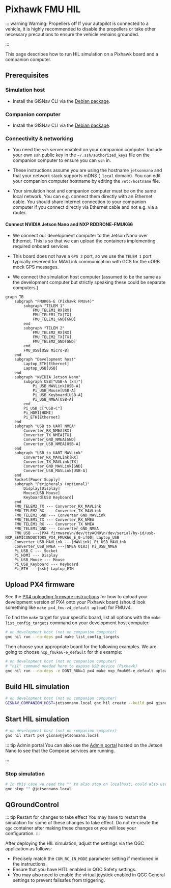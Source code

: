# Pixhawk FMU HIL

<!--@include: ./shared/warning-simulation-use-only.md-->

::: warning Warning: Propellers off
If your autopilot is connected to a vehicle, it is highly recommended to disable the propellers or take other necessary precautions to ensure the vehicle remains grounded.

:::

This page describes how to run HIL simulation on a Pixhawk board and a companion computer.

## Prerequisites

### Simulation host

- Install the GISNav CLI via the [Debian package](/install-from-debian-package).

### Companion computer

- Install the GISNav CLI via the [Debian package](/install-from-debian-package).

### Connectivity & networking

- You need the `ssh` server enabled on your companion computer. Include your own `ssh` public key in the `~/.ssh/authorized_keys` file on the companion computer to ensure you can `ssh` in.

- These instructions assume you are using the hostname `jetsonnano` and that your network stack supports mDNS (`.local` domain). You can edit your companion computer hostname by editing the `/etc/hostname` file.

- Your simulation host and companion computer must be on the same local network. You can e.g. connect them directly with an Ethernet cable. You should share internet connection to your companion computer if you connect directly via Ethernet cable and not e.g. via a router.

#### Connect NVIDIA Jetson Nano and NXP RDDRONE-FMUK66

- We connect our development computer to the Jetson Nano over Ethernet. This is so that we can upload the containers implementing required onboard services.

- This board does not have a `GPS 2` port, so we use the `TELEM 1` port typically reserved for MAVLink communication with GCS for the uORB mock GPS messages.

- We connect the simulation host computer (assumed to be the same as the development computer but strictly speaking these could be separate computers.)

```mermaid
graph TB
    subgraph "FMUK66-E (Pixhawk FMUv4)"
        subgraph "TELEM 1"
            FMU_TELEM1_RX[RX]
            FMU_TELEM1_TX[TX]
            FMU_TELEM1_GND[GND]
        end
        subgraph "TELEM 2"
            FMU_TELEM2_RX[RX]
            FMU_TELEM2_TX[TX]
            FMU_TELEM2_GND[GND]
        end
        FMU_USB[USB Micro-B]
    end
    subgraph "Development host"
        Laptop_ETH[Ethernet]
        Laptop_USB[USB]
    end
    subgraph "NVIDIA Jetson Nano"
        subgraph USB["USB-A (x4)"]
            Pi_USB_MAVLink[USB-A]
            Pi_USB_Mouse[USB-A]
            Pi_USB_Keyboard[USB-A]
            Pi_USB_NMEA[USB-A]
        end
        Pi_USB_C["USB-C"]
        Pi_HDMI[HDMI]
        Pi_ETH[Ethernet]
    end
    subgraph "USB to UART NMEA"
        Converter_RX_NMEA[RX]
        Converter_TX_NMEA[TX]
        Converter_GND_NMEA[GND]
        Converter_USB_NMEA[USB-A]
    end
    subgraph "USB to UART MAVLink"
        Converter_RX_MAVLink[RX]
        Converter_TX_MAVLink[TX]
        Converter_GND_MAVLink[GND]
        Converter_USB_MAVLink[USB-A]
    end
    Socket[Power Supply]
    subgraph "Peripherals (optional)"
        Display[Display]
        Mouse[USB Mouse]
        Keyboard[USB Keyboard]
    end
    FMU_TELEM2_TX --- Converter_RX_MAVLink
    FMU_TELEM2_RX --- Converter_TX_MAVLink
    FMU_TELEM2_GND --- Converter_GND_MAVLink
    FMU_TELEM1_TX --- Converter_RX_NMEA
    FMU_TELEM1_RX --- Converter_TX_NMEA
    FMU_TELEM1_GND --- Converter_GND_NMEA
    FMU_USB ---|PX4 firmware\n/dev/ttyACM0\n/dev/serial/by-id/usb-NXP_SEMICONDUCTORS_PX4_FMUK66_E_0-if00| Laptop_USB
    Converter_USB_MAVLink ---|MAVLink| Pi_USB_MAVLink
    Converter_USB_NMEA ---|NMEA 0183| Pi_USB_NMEA
    Pi_USB_C --- Socket
    Pi_HDMI --- Display
    Pi_USB_Mouse --- Mouse
    Pi_USB_Keyboard --- Keyboard
    Pi_ETH ---|ssh| Laptop_ETH
```

## Upload PX4 firmware

See the [PX4 uploading firmware instructions](https://docs.px4.io/main/en/dev_setup/building_px4.html#uploading-firmware-flashing-the-board) for how to upload your development version of PX4 onto your Pixhawk board (should look something like `make px4_fmu-v4_default upload`) for FMUv4.

To find the `make` target for your specific board, list all options with the `make list_config_targets` command on your development host computer:

```bash
# on development host (not on companion computer)
gnc hil run --no-deps px4 make list_config_targets
```

Then choose your appropriate board for the following examples. We are going to choose `nxp_fmuk66-e_default` for this example:

```bash
# on development host (not on companion computer)
# "hil" command needed here to expose USB device (Pixhawk)
gnc hil run --no-deps -e DONT_RUN=1 px4 make nxp_fmuk66-e_default upload
```

## Build HIL simulation

```bash
# on development host (not on companion computer)
GISNAV_COMPANION_HOST=jetsonnano.local gnc hil create --build px4 gisnav@jetsonnano.local
```

## Start HIL simulation

```bash
# on development host (not on companion computer)
gnc hil start px4 gisnav@jetsonnano.local
```

::: tip Admin portal
You can also use the [Admin portal](/admin-portal) hosted on the Jetson Nano to see that the Compose services are running.

:::

### Stop simulation

```bash
# In this case we need the "" to also stop on localhost, could also use @localhost
gnc stop "" @jetsonnano.local
```

## QGroundControl

::: tip Restart for changes to take effect
You may have to restart the simulation for some of these changes to take effect. Do not re-create the `qgc` container after making these changes or you will lose your configuration.
:::

After deploying the HIL simulation, adjust the settings via the QGC application as follows:

- Precisely match the `COM_RC_IN_MODE` parameter setting if mentioned in the instructions.
- Ensure that you have HITL enabled in QGC Safety settings.
- You may also need to enable the virtual joystick enabled in QGC General settings to prevent failsafes from triggering.
